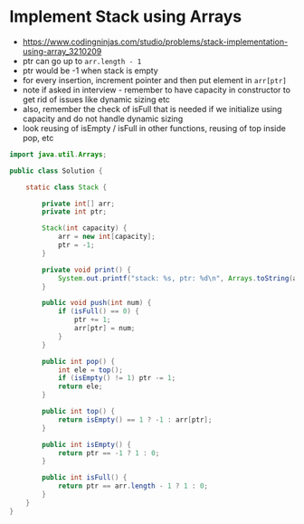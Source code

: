 # Implement Stack using Arrays

- https://www.codingninjas.com/studio/problems/stack-implementation-using-array_3210209
- ptr can go up to `arr.length - 1`
- ptr would be -1 when stack is empty
- for every insertion, increment pointer and then put element in `arr[ptr]`
- note if asked in interview - remember to have capacity in constructor to get rid of issues like dynamic sizing etc
- also, remember the check of isFull that is needed if we initialize using capacity and do not handle dynamic sizing
- look reusing of isEmpty / isFull in other functions, reusing of top inside pop, etc

```java
import java.util.Arrays;

public class Solution {

    static class Stack {

        private int[] arr;
        private int ptr;

        Stack(int capacity) {
            arr = new int[capacity];
            ptr = -1;
        }

        private void print() {
            System.out.printf("stack: %s, ptr: %d\n", Arrays.toString(arr), ptr);
        }

        public void push(int num) {
            if (isFull() == 0) {
                ptr += 1;
                arr[ptr] = num;
            }
        }

        public int pop() {
            int ele = top();
            if (isEmpty() != 1) ptr -= 1;
            return ele;
        }

        public int top() {
            return isEmpty() == 1 ? -1 : arr[ptr];
        }

        public int isEmpty() {
            return ptr == -1 ? 1 : 0;
        }

        public int isFull() {
            return ptr == arr.length - 1 ? 1 : 0;
        }
    }
}
```
